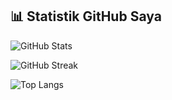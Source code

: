 

<!--
**gifary500D/gifary500D** is a ✨ _special_ ✨ repository because its `README.md` (this file) appears on your GitHub profile.

Here are some ideas to get you started:

- 🔭 I’m currently working on ...
- 🌱 I’m currently learning ...
- 👯 I’m looking to collaborate on ...
- 🤔 I’m looking for help with ...
- 💬 Ask me about ...
- 📫 How to reach me: ...
- 😄 Pronouns: ...
- ⚡ Fun fact: ...
-->
## 📊 Statistik GitHub Saya

![GitHub Stats](https://github-readme-stats.vercel.app/api?username=gifary500D&show_icons=true&theme=radical)

![GitHub Streak](https://github-readme-streak-stats.demolab.com/?user=gifary500D&theme=tokyonight)


![Top Langs](https://github-readme-stats.vercel.app/api/top-langs/?username=gifary500D&layout=compact&theme=tokyonight)
